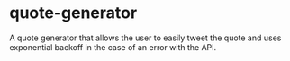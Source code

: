 # quote-generator
A quote generator that allows the user to easily tweet the quote and uses exponential backoff in the case of an error with the API.
